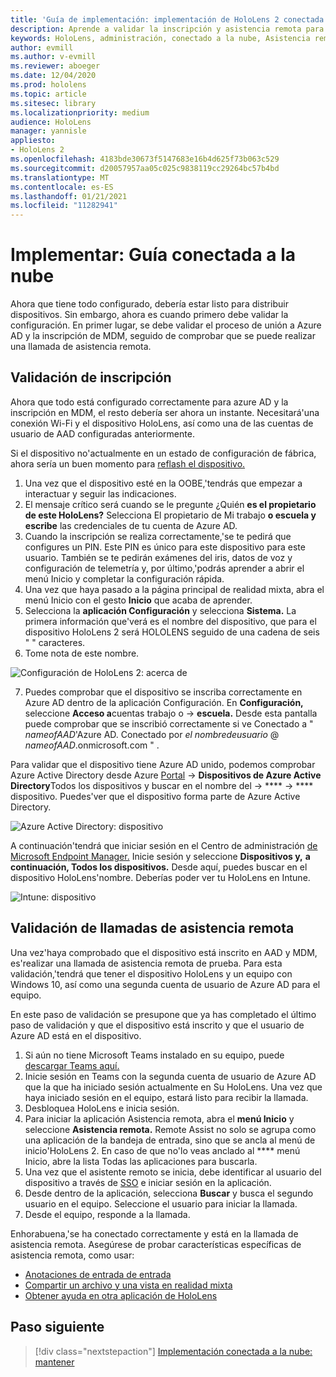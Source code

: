 ```yaml
---
title: 'Guía de implementación: implementación de HoloLens 2 conectada en la nube a escala con asistencia remota: implementar'
description: Aprende a validar la inscripción y asistencia remota para dispositivos HoloLens a través de una red conectada a la nube.
keywords: HoloLens, administración, conectado a la nube, Asistencia remota, AAD, Azure AD, MDM, Administración de dispositivos móviles
author: evmill
ms.author: v-evmill
ms.reviewer: aboeger
ms.date: 12/04/2020
ms.prod: hololens
ms.topic: article
ms.sitesec: library
ms.localizationpriority: medium
audience: HoloLens
manager: yannisle
appliesto:
- HoloLens 2
ms.openlocfilehash: 4183bde30673f5147683e16b4d625f73b063c529
ms.sourcegitcommit: d20057957aa05c025c9838119cc29264bc57b4bd
ms.translationtype: MT
ms.contentlocale: es-ES
ms.lasthandoff: 01/21/2021
ms.locfileid: "11282941"
---
```

# Implementar: Guía conectada a la nube

Ahora que tiene todo configurado, debería estar listo para distribuir dispositivos. Sin embargo, ahora es cuando primero debe validar la configuración. En primer lugar, se debe validar el proceso de unión a Azure AD y la inscripción de MDM, seguido de comprobar que se puede realizar una llamada de asistencia remota.

## Validación de inscripción

Ahora que todo está configurado correctamente para azure AD y la inscripción en MDM, el resto debería ser ahora un instante. Necesitará&#39;una conexión Wi-Fi y el dispositivo HoloLens, así como una de las cuentas de usuario de AAD configuradas anteriormente.

Si el dispositivo no&#39;actualmente en un estado de configuración de fábrica, ahora sería un buen momento para [reflash el dispositivo.](https://docs.microsoft.com/hololens/hololens-recovery#clean-reflash-the-device)

1. Una vez que el dispositivo esté en la OOBE,&#39;tendrás que empezar a interactuar y seguir las indicaciones. 
1. El mensaje crítico será cuando se le pregunte ¿Quién **es el propietario de este HoloLens?** Selecciona El propietario de Mi trabajo **o escuela y escribe** las credenciales de tu cuenta de Azure AD.
1. Cuando la inscripción se realiza correctamente,&#39;se te pedirá que configures un PIN. Este PIN es único para este dispositivo para este usuario. También se te pedirán exámenes del iris, datos de voz y configuración de telemetría y, por último,&#39;podrás aprender a abrir el menú Inicio y completar la configuración rápida.
1. Una vez que haya pasado a la página principal de realidad mixta, abra el menú Inicio con el gesto **Inicio** que acaba de aprender.
1. Selecciona la **aplicación Configuración** y selecciona **Sistema.** La primera información que&#39;verá es el nombre del dispositivo, que para el dispositivo HoloLens 2 será HOLOLENS seguido de una cadena de seis &quot; &quot; caracteres.
1. Tome nota de este nombre.

![Configuración de HoloLens 2: acerca de](./images/hololens2-settings-about.jpg)

7. Puedes comprobar que el dispositivo se inscriba correctamente en Azure AD dentro de la aplicación Configuración. En **Configuración,** seleccione **Acceso a**cuentas trabajo o  ->  **escuela.** Desde esta pantalla puede comprobar que se inscribió correctamente si ve Conectado a &quot; _nameofAAD_&#39;Azure AD. Conectado por _el nombredeusuario_ @ _nameofAAD_.onmicrosoft.com &quot; .


Para validar que el dispositivo tiene Azure AD unido, podemos comprobar Azure Active Directory desde Azure [Portal](https://portal.azure.com/#home)  ->  **Dispositivos de Azure Active Directory**Todos los dispositivos y buscar en el nombre del  ->  ****  ->  **** dispositivo. Puedes&#39;ver que el dispositivo forma parte de Azure Active Directory.


![Azure Active Directory: dispositivo](./images/aad-enrollment.png)

A continuación&#39;tendrá que iniciar sesión en el Centro de administración [de Microsoft Endpoint Manager.](https://endpoint.microsoft.com/#home) Inicie sesión y seleccione **Dispositivos y,** **a continuación, Todos los dispositivos.** Desde aquí, puedes buscar en el dispositivo HoloLens&#39;nombre. Deberías poder ver tu HoloLens en Intune.

![Intune: dispositivo](./images/endpoint-all-devices-enrolled.png)

## Validación de llamadas de asistencia remota

Una vez&#39;haya comprobado que el dispositivo está inscrito en AAD y MDM, es&#39;realizar una llamada de asistencia remota de prueba. Para esta validación,&#39;tendrá que tener el dispositivo HoloLens y un equipo con Windows 10, así como una segunda cuenta de usuario de Azure AD para el equipo.

En este paso de validación se presupone que ya has completado el último paso de validación y que el dispositivo está inscrito y que el usuario de Azure AD está en el dispositivo.


1. Si aún no tiene Microsoft Teams instalado en su equipo, puede [descargar Teams aquí.](https://www.microsoft.com/microsoft-365/microsoft-teams/download-app)
2. Inicie sesión en Teams con la segunda cuenta de usuario de Azure AD que la que ha iniciado sesión actualmente en Su HoloLens. Una vez que haya iniciado sesión en el equipo, estará listo para recibir la llamada.
3. Desbloquea HoloLens e inicia sesión.
4. Para iniciar la aplicación Asistencia remota, abra el **menú Inicio** y seleccione **Asistencia remota.** Remote Assist no solo se agrupa como una aplicación de la bandeja de entrada, sino que se ancla al menú de inicio&#39;HoloLens 2. En caso de que no&#39;lo veas anclado al **** menú Inicio, abre la lista Todas las aplicaciones para buscarla.
5. Una vez que el asistente remoto se inicia, debe identificar al usuario del dispositivo a través de [SSO](https://docs.microsoft.com/azure/active-directory/manage-apps/what-is-single-sign-on) e iniciar sesión en la aplicación.
6. Desde dentro de la aplicación, selecciona **Buscar** y busca el segundo usuario en el equipo. Seleccione el usuario para iniciar la llamada.
7. Desde el equipo, responde a la llamada.

Enhorabuena,&#39;se ha conectado correctamente y está en la llamada de asistencia remota. Asegúrese de probar características específicas de asistencia remota, como usar:

- [Anotaciones de entrada de entrada](https://docs.microsoft.com/dynamics365/mixed-reality/remote-assist/add-annotations-hololens)
- [Compartir un archivo y una vista en realidad mixta](https://docs.microsoft.com/dynamics365/mixed-reality/remote-assist/display-save-files)
- [Obtener ayuda en otra aplicación de HoloLens](https://docs.microsoft.com/dynamics365/mixed-reality/remote-assist/get-help-hololens-app-hololens)

## Paso siguiente

> [!div class="nextstepaction"]
> [Implementación conectada a la nube: mantener](hololens2-cloud-connected-maintain.md)